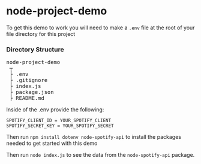 # node-project-demo

To get this demo to work you will need to make a `.env` file at the root of your file directory for this project 

### Directory Structure  
<pre>
node-project-demo
 ┬  
 ├ .env 
 ├ .gitignore  
 ├ index.js 
 ├ package.json  
 ├ README.md 
</pre>

Inside of the .env provide the following:
```
SPOTIFY_CLIENT_ID = YOUR_SPOTIFY_CLIENT
SPOTIFY_SECRET_KEY = YOUR_SPOTIFY_SECRET
```

Then run `npm install dotenv node-spotify-api` to install the packages needed to get started with this demo

Then run `node index.js` to see the data from the `node-spotify-api` package.